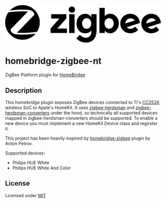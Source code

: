 ![Logo](zigbee-logo.png)

# homebridge-zigbee-nt

ZigBee Platform plugin for [HomeBridge](https://github.com/nfarina/homebridge)

## Description

This homebridge plugin exposes ZigBee devices connected to TI's [CC253X](http://www.ti.com/wireless-connectivity/simplelink-solutions/zigbee/products.html) wireless SoC to Apple's HomeKit.
It uses [zigbee-herdsman](https://github.com/Koenkk/zigbee-herdsman) and [zigbee-herdsman-converters](https://github.com/Koenkk/zigbee-herdsman-converters) under the hood, so technically all supported devices mapped in zigbee-herdsman-converters should be supported.
To enable a new device you must implement a new HomeKit Device class and regirster it.

This project has been heavily inspired by [homebridge-zigbee](https://github.com/itsmepetrov/homebridge-zigbee) plugin by Anton Petrov.

Supported devices:

* Philips HUE White
* Philips HUE White And Color 

## License

Licensed under [MIT](LICENSE)
